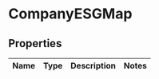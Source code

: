 # CompanyESGMap

## Properties

 Name | Type | Description | Notes 
------|------|-------------|-------



